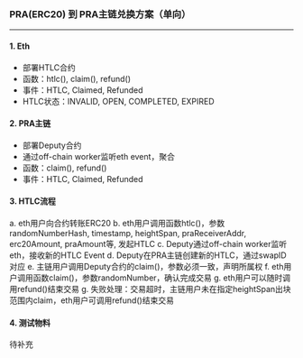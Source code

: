 ### PRA(ERC20) 到 PRA主链兑换方案（单向）
---

#### 1. Eth

- 部署HTLC合约
- 函数：htlc(), claim(), refund()
- 事件：HTLC, Claimed, Refunded
- HTLC状态：INVALID, OPEN, COMPLETED, EXPIRED

#### 2. PRA主链

- 部署Deputy合约
- 通过off-chain worker监听eth event，聚合
- 函数：claim(), refund()
- 事件：HTLC, Claimed, Refunded

#### 3. HTLC流程

a. eth用户向合约转账ERC20
b. eth用户调用函数htlc()，参数randomNumberHash, timestamp, heightSpan, praReceiverAddr, erc20Amount, praAmount等, 发起HTLC
c. Deputy通过off-chain worker监听eth，接收新的HTLC Event
d. Deputy在PRA主链创建新的HTLC，通过swapID对应
e. 主链用户调用Deputy合约的claim()，参数必须一致，声明所属权
f. eth用户调用函数claim()，参数randomNumber，确认完成交易
g. eth用户可以随时调用refund()结束交易
g. 失败处理：交易超时，主链用户未在指定heightSpan出块范围内claim，eth用户可调用refund()结束交易


#### 4. 测试物料
待补充
